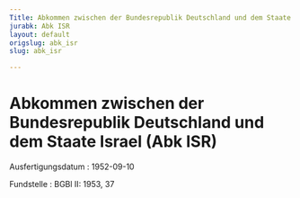 ```yaml
---
Title: Abkommen zwischen der Bundesrepublik Deutschland und dem Staate Israel
jurabk: Abk ISR
layout: default
origslug: abk_isr
slug: abk_isr

---
```


# Abkommen zwischen der Bundesrepublik Deutschland und dem Staate Israel (Abk ISR)

Ausfertigungsdatum
:   1952-09-10

Fundstelle
:   BGBl II: 1953, 37

